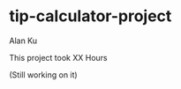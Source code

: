 tip-calculator-project
======================
Alan Ku

This project took XX Hours

(Still working on it)
